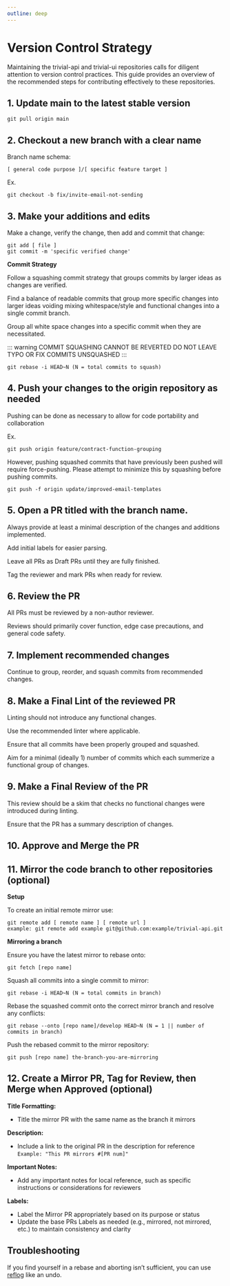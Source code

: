 ```yaml
---
outline: deep
---
```


# Version Control Strategy

Maintaining the trivial-api and trivial-ui repositories calls for diligent attention to version control practices. This guide provides an overview of the recommended steps for contributing effectively to these repositories.

## 1. Update main to the latest stable version
```
git pull origin main
```
## 2. Checkout a new branch with a clear name
Branch name schema:
```
[ general code purpose ]/[ specific feature target ] 
```
Ex.
```
git checkout -b fix/invite-email-not-sending
```

## 3. Make your additions and edits 

Make a change, verify the change, then add and commit that change:

```
git add [ file ]
git commit -m 'specific verified change'
```
**Commit Strategy**

Follow a squashing commit strategy that groups commits by larger ideas as changes are verified.

Find a balance of readable commits that group more specific changes into larger ideas voiding mixing whitespace/style and functional changes into a single commit branch.

Group all white space changes into a specific commit when they are necessitated.

::: warning
COMMIT SQUASHING CANNOT BE REVERTED DO NOT LEAVE TYPO OR FIX COMMITS UNSQUASHED
:::

```
git rebase -i HEAD~N (N = total commits to squash)
```

## 4. Push your changes to the origin repository as needed 
Pushing can be done as necessary to allow for code portability and collaboration

Ex.
```
git push origin feature/contract-function-grouping 
```
However, pushing squashed commits that have previously been pushed will require
force-pushing. Please attempt to minimize this by squashing before pushing commits.
```
git push -f origin update/improved-email-templates 
```
## 5. Open a PR titled with the branch name.

Always provide at least a minimal description of the changes and additions implemented.

Add initial labels for easier parsing.

Leave all PRs as Draft PRs until they are fully finished.

Tag the reviewer and mark PRs when ready for review.

## 6. Review the PR 
All PRs must be reviewed by a non-author reviewer.

Reviews should primarily cover function, edge case precautions, and general code safety.

## 7. Implement recommended changes 
Continue to group, reorder, and squash commits from recommended changes.

## 8. Make a Final Lint of the reviewed PR 
Linting should not introduce any functional changes.

Use the recommended linter where applicable.

Ensure that all commits have been properly grouped and squashed.

Aim for a minimal (ideally 1) number of commits which each summerize a functional group of changes.

## 9. Make a Final Review of the PR
This review should be a skim that checks no functional changes were introduced during linting.

Ensure that the PR has a summary description of changes.

## 10. Approve and Merge the PR 

## 11. Mirror the code branch to other repositories (optional)

**Setup**

To create an initial remote mirror use:

```
git remote add [ remote name ] [ remote url ]
example: git remote add example git@github.com:example/trivial-api.git
```

**Mirroring a branch**

Ensure you have the latest mirror to rebase onto:
```
git fetch [repo name]
```
Squash all commits into a single commit to mirror:
```
git rebase -i HEAD~N (N = total commits in branch)
```
Rebase the squashed commit onto the correct mirror branch and resolve any conflicts:
```
git rebase --onto [repo name]/develop HEAD~N (N = 1 || number of commits in branch)
```
Push the rebased commit to the mirror repository:
```
git push [repo name] the-branch-you-are-mirroring
```

## 12. Create a Mirror PR, Tag for Review, then Merge when Approved (optional)

**Title Formatting:**
- Title the mirror PR with the same name as the branch it mirrors

**Description:**
- Include a link to the original PR in the description for reference <br> `Example: "This PR mirrors #[PR num]"`

**Important Notes:**
- Add any important notes for local reference, such as specific instructions or considerations for reviewers

**Labels:**
- Label the Mirror PR appropriately based on its purpose or status
- Update the base PRs Labels as needed (e.g., mirrored, not mirrored, etc.) to maintain consistency and clarity


## Troubleshooting
If you find yourself in a rebase and aborting isn’t sufficient, you can use [reflog](https://stackoverflow.com/a/135614/834094
 ) like an undo.
